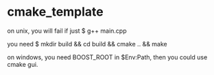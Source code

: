 # cmake_template

on unix, you will fail if just
$ g++ main.cpp

you need 
$ mkdir build && cd build && cmake .. && make


on windows, 
you need BOOST_ROOT in $Env:Path, 
then you could use cmake gui.
